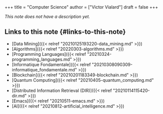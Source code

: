 +++
title = "Computer Science"
author = ["Victor Vialard"]
draft = false
+++

_This note does not have a description yet._


## Links to this note {#links-to-this-note}

-   [Data Mining]({{< relref "20210125193220-data_mining.md" >}})
-   [Algorithms]({{< relref "20220303-algorithms.md" >}})
-   [Programming Languages]({{< relref "20210324-programming_languages.md" >}})
-   [Informatique Fondamentale]({{< relref "20210308090309-informatique_fondamentale.md" >}})
-   [Blockchain]({{< relref "20210201183349-blockchain.md" >}})
-   [Quantum Computing]({{< relref "20210405-quantum_computing.md" >}})
-   [Distributed Information Retrieval (DIR)]({{< relref "20210114115420-dir.md" >}})
-   [Emacs]({{< relref "20210511-emacs.md" >}})
-   [AI]({{< relref "20210812-artificial_intelligence.md" >}})
